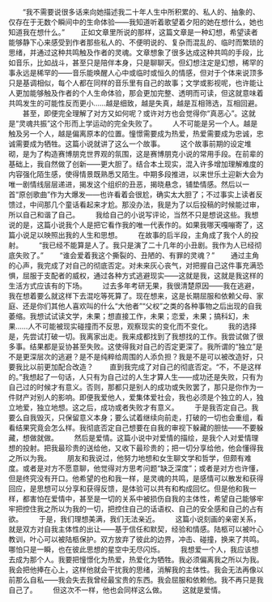 　　“我不需要说很多话来向她描述我二十年人生中所积累的、私人的、抽象的、仅存在于无数个瞬间中的生命体验——我知道听着歌望着夕阳的她在想什么，她也知道我在想什么。”
　　正如文章里所说的那样，这篇文章是一种幻想，希望读者能够静下心来感受到作者那些私人的、不便明说的、复杂而混乱的、临时而繁琐的思绪，并通过这种共鸣触及作者的灵魂。文章想象了很多达成这种共鸣的手段，比如音乐，比如战斗，甚至只是陪伴本身，只是聊聊天。但幻想注定是幻想，稀罕的事永远是稀罕的——音乐能唤醒人心中或临时或恒久的情感，但对于个体来说顶多只是基调相似，每个人都在同样的音乐里有自己的故事；文学或影视呢，也许能让人更加能够触及作者的个人生命体验，那会更加完整、透明而可读，但这就意味着共鸣发生的可能性反而更小……越是细致，越是失真，越是互相筛选，互相回避。
　　甚至，即便完全理解了对方又如何呢？或许对方也会觉得你“真恶心”。这就是“灵魂共振”这个形而上学运动的完全失败了。
　　人不可能是另一个人。越是触及另一个人，越是偏离原本的位置。憧憬需要成为热爱，热爱需要成为忠诚，忠诚需要成为牺牲。这篇小说就讲了这么一个故事。
　　这个故事前期的设定堆砌，是为了构造赛博朋克世界观的氛围，这是赛博朋克小说的常用手段。在前辈的基础上，我自然做了创新——更大胆了。结合本土现实，混入许多增加理解难度的内容强化陌生感，使得情景既熟悉又陌生。中期多段推进，以来世乐土迎新大会为唯一剧情线层层递进，揭发这个组织的丑恶，揭晓悬念，铺垫情感。然后以一首“原创歌曲”作为大爆发——也许看着会很尬，确实太大胆了；不过事实上读者反馈过，中间那几个童话看起来才尬。那没办法，我是为了以后投稿的时候能过审，所以自己和谐了自己。
　　我给自己的小说写评论，当然不只是想说这些。我想说的是，这篇小说我个人是把它看作我的唯一代表作的。如果我哪天嘎嘣寄了，这篇小说足以映照出我的人生和思想。
　　在故事的后半段，主角成了我个人的投射。
　　“我已经不能算是人了。我只是演了二十几年的小丑剧。我作为人已经彻底失败了。”
　　“谁会爱着我这个撕裂的、丑陋的、有罪的灵魂？”
　　通过主角的心声，我完成了对自己的彻底否定。对未来灰心丧气，对把握自己这件事充满恐惧，屈服于支配者的威权，通过各种方式逃避现实——这就是我，这就是我这样的生活方式应该有的下场。
　　过去多年考研无果，我很清楚原因——我在逃避，我在想着要么就这样下去混吃等死算了。现在想来，这是长期屈服和依赖父母、家庭、还是你们其他人喜欢叫的什么“大他者”“父权”之类的各种事物之后出现的自我萎缩。我想试试读文学，未果；想直接工作，未果；恋爱，未果；搞科幻，未果……人不可能被现实碰撞而不反思，观察现实的变化而不变化。
　　我的选择是，先尝试打破一切。我离家出走。我来成都找到了我想找的工作。我尝试做了很多事。结果都是妥协甚至失败。这使得我对自己的否定更深了。我所谓的“独立”是不是更深层次的逃避？是不是纯粹给周围的人添负担？我是不是可以被改造好，只要我比以前更加配合改造？
　　直到我完成了对自己的彻底否定。“不，不是这样的。”我想起了一句话，人只有为自己过的人生才算人生——成功还是失败，只有为自己过的时候才有意义。否则，那都只是别人的成功或失败罢了，那只是你作为一件财产对别人的影响。即便我爱他人，爱集体爱社会，我也必须是个独立的人，独立地爱，独立地想。这之后，成功或者失败才有意义。
　　于是我否定自己。我要么自我毁灭，只保留意义本身；要么试着继续向前走，打破的一切也会重组，看看结果究竟会怎么样。我彻底否定自己想要在自我的审视下躲藏的胆怯——不要躲藏，想做就做。
　　然后是爱情。这篇小说中对爱情的描绘，是我个人对爱情理想的投射。把我最珍贵的送给他，又收下最珍贵的；把一切分享给他，他会懂得我之所以为我。
　　朋友和我说过，他努力地想和女生聊文学和哲学，但颇有难度。或者是对方不愿意聊，他觉得对方思考问题“缺乏深度”；或者是对方也许懂，但是终究没有开口。他希望的也和我一样，是灵魂的共鸣，是感情可以散发和获得回应，是思想可以分享和获得反馈，是体验可以共有和构成回忆。但是他和我一样，都害怕在爱情中，甚至是一切的关系中被损伤自我的主体性，希望自己能够牢牢把控住我之所以为我的一切，把控住自己的话语权、自己的安全感和自己的占有欲。
　　于是，我们理想美满，我们无法亲近。
　　这篇小说刻画的亲密关系，就是双方对自我主体性的出让——基于信任和默契，经验和情感。陆柩可以被叶心教训，叶心可以被陆柩保护。双方放弃了彼此的边界，冲击、碰撞，换来了共鸣。哪怕只是一瞬，也在彼此思想的星空中无尽闪烁。
　　我想爱一个人，我应该想去成为那个人。我要把憧憬化为热爱，热爱化为牺牲。我必须偏离我之所以为我。我会把他捧在心上，这样他就会干扰我的思绪，消解我的主体性。我会无法再像以前那么自私——我会失去我曾经最宝贵的东西。我会屈服和依赖他。我不再只是我自己了。
　　但这次不一样，他也会同样这么做。
　　这就是爱情。

<!-- ##{"timestamp":1743046370}## -->